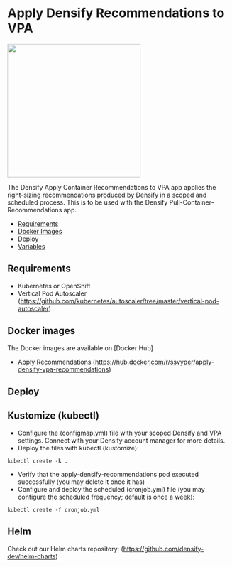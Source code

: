 # Apply Densify Recommendations to VPA

<img src="https://www.densify.com/wp-content/uploads/densify.png" width="300">

The Densify Apply Container Recommendations to VPA app applies the right-sizing recommendations produced by Densify in a scoped and scheduled process. This is to be used with the Densify Pull-Container-Recommendations app.

- [Requirements](#requirements)
- [Docker Images](#docker-images)
- [Deploy](#deploy)
- [Variables](#Configmap-Annotation_Label-Variables)

## Requirements

* Kubernetes or OpenShift
* Vertical Pod Autoscaler (https://github.com/kubernetes/autoscaler/tree/master/vertical-pod-autoscaler)

## Docker images

The Docker images are available on [Docker Hub]
* Apply Recommendations (https://hub.docker.com/r/ssvyper/apply-densify-vpa-recommendations)

## Deploy

## Kustomize (kubectl)

* Configure the (configmap.yml) file with your scoped Densify and VPA settings. Connect with your Densify account manager for more details.
* Deploy the files with kubectl (kustomize):
```
kubectl create -k .
```
* Verify that the apply-densify-recommendations pod executed successfully (you may delete it once it has)
* Configure and deploy the scheduled (cronjob.yml) file (you may configure the scheduled frequency; default is once a week):
```
kubectl create -f cronjob.yml
```

## Helm

Check out our Helm charts repository: (https://github.com/densify-dev/helm-charts)

